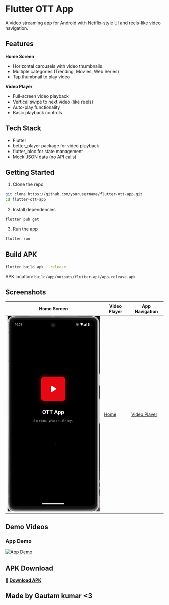 # Flutter OTT App

A video streaming app for Android with Netflix-style UI and reels-like video navigation.

## Features

**Home Screen**
- Horizontal carousels with video thumbnails
- Multiple categories (Trending, Movies, Web Series)
- Tap thumbnail to play video

**Video Player**
- Full-screen video playback
- Vertical swipe to next video (like reels)
- Auto-play functionality
- Basic playback controls

## Tech Stack

- Flutter
- better_player package for video playback
- flutter_bloc for state management
- Mock JSON data (no API calls)

## Getting Started

1. Clone the repo
```bash
git clone https://github.com/yourusername/flutter-ott-app.git
cd flutter-ott-app
```

2. Install dependencies
```bash
flutter pub get
```

3. Run the app
```bash
flutter run
```

## Build APK

```bash
flutter build apk --release
```

APK location: `build/app/outputs/flutter-apk/app-release.apk`

## Screenshots

| Home Screen | Video Player | App Navigation |
|-------------|--------------|----------------|
| ![Home Screen](screenshots/screenshot-1.png) | [Home](screenshots/screenshot-2.png) | [Video Player](screenshots/screenshot-3.png) |

## Demo Videos

### App Demo
[![App Demo]([https://img.youtube.com/vi/dQw4w9WgXcQ/0.jpg)](https://www.youtube.com/watch?v=dQw4w9WgXcQ](https://youtube.com/shorts/9q7iBUZ6fco))

## APK Download

📱 **[Download APK](https://drive.google.com/file/d/18NXbx2JosiqxORRh8RR7ZXNly7_rvVGk/view?usp=sharing)**

## Made by Gautam kumar <3
